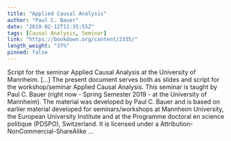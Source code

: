```yaml
---
title: "Applied Causal Analysis"
author: "Paul C. Bauer"
date: "2019-02-12T11:35:55Z"
tags: [Causal Analysis, Seminar]
link: "https://bookdown.org/content/2335/"
length_weight: "37%"
pinned: false
---
```


Script for the seminar Applied Causal Analysis at the University of Mannheim. [...] The present document serves both as slides and script for the workshop/seminar Applied Causal Analysis. This seminar is taught by Paul C. Bauer (right now - Spring Semester 2019 - at the University of Mannheim). The material was developed by Paul C. Bauer and is based on earlier material developed for seminars/workshops at Mannheim University, the European University Institute and at the Programme doctoral en science politique (PDSPO), Switzerland. It is licensed under a Attribution-NonCommercial-ShareAlike ...
